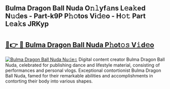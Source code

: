 ## Bulma Dragon Ball Nuda O𝚗𝚕yf𝚊ns L𝚎a𝚔ed N𝚞𝚍es - Part-k9P P𝚑𝚘tos Vi𝚍𝚎o - H𝚘𝚝 Part L𝚎a𝚔s JRKyp

# <h2><a href="http://kfeh29.oniu.top/?m=Bulma+Dragon+Ball+Nuda">🔗👉 🔴 Bulma Dragon Ball Nuda P𝚑ot𝚘𝚜 V𝚒d𝚎o</a></h2>

[![Bulma Dragon Ball Nuda Nu𝚍e𝚜](https://i.imgur.com/0qMVB7G.gif)](http://kfeh29.oniu.top/?m=Bulma+Dragon+Ball+Nuda)
Digital content creator Bulma Dragon Ball Nuda, celebrated for publishing dance and lifestyle material, consisting of performances and personal vlogs. Exceptional contortionist Bulma Dragon Ball Nuda, famed for their remarkable abilities and accomplishments in contorting their body into various shapes.  
